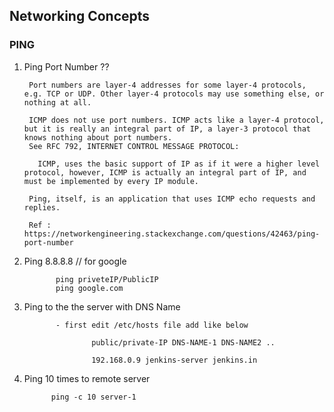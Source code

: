 ## Networking Concepts

### PING


1. Ping Port Number ??

        Port numbers are layer-4 addresses for some layer-4 protocols, e.g. TCP or UDP. Other layer-4 protocols may use something else, or nothing at all.

        ICMP does not use port numbers. ICMP acts like a layer-4 protocol, but it is really an integral part of IP, a layer-3 protocol that knows nothing about port numbers. 
        See RFC 792, INTERNET CONTROL MESSAGE PROTOCOL:

          ICMP, uses the basic support of IP as if it were a higher level protocol, however, ICMP is actually an integral part of IP, and must be implemented by every IP module.

        Ping, itself, is an application that uses ICMP echo requests and replies.
        
        Ref : https://networkengineering.stackexchange.com/questions/42463/ping-port-number


  2. Ping 8.8.8.8  // for google 
        
                ping priveteIP/PublicIP
                ping google.com
        
  3. Ping to the the server with DNS Name
  
                - first edit /etc/hosts file add like below

                        public/private-IP DNS-NAME-1 DNS-NAME2 ..

                        192.168.0.9 jenkins-server jenkins.in
                
   4. Ping 10 times to remote server
   
                ping -c 10 server-1
                
        
     
  
